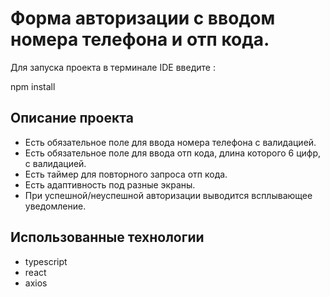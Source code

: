 # Форма авторизации с вводом номера телефона и отп кода.

Для запуска проекта в терминале IDE введите :

  npm install

## Описание проекта
<ul>
  <li>Есть обязательное поле для ввода номера телефона с валидацией.</li>
  <li>Есть обязательное поле для ввода отп кода, длина которого 6 цифр, с валидацией.</li>
  <li>Есть таймер для повторного запроса отп кода.</li>
  <li>Есть адаптивность под разные экраны.</li>
  <li>При успешной/неуспешной авторизации выводится всплывающее уведомление.</li>
</ul>

## Использованные технологии
<ul>
  <li>typescript</li>
  <li>react</li>
  <li>axios</li>
</ul>